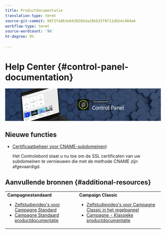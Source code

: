 ```yaml
---
title: Productdocumentatie
translation-type: tm+mt
source-git-commit: 98f2fa0b3e943026bda28b615f0f11db54c404a6
workflow-type: tm+mt
source-wordcount: '96'
ht-degree: 0%

---
```



# Help Center {#control-panel-documentation}

![](assets/do-not-localize/banner.png)

## Nieuwe functies

* [Certificaatbeheer voor CNAME-subdomeinen](subdomains-certificates/using/renewing-subdomain-certificate.md))

   Het Controlebord staat u nu toe om de SSL certificaten van uw subdomeinen te vernieuwen die met de methode CNAME zijn afgevaardigd.

## Aanvullende bronnen {#additional-resources}

<table>
    <tr>
        <td><b>Campagnestandaard</b><br/>
        <ul>
            <li><a href="https://docs.adobe.com/content/help/en/campaign-learn/campaign-standard-tutorials/administrating/control-panel/control-panel-overview.html">Zelfstudievideo's voor Campagne Standard</a></li>
            <li><a href="https://docs.adobe.com/content/help/en/campaign-standard/using/campaign-standard-home.html">Campagne Standaard productdocumentatie</a></li>
        </ul>
        </td>
        <td><b>Campaign Classic</b><br/>
        <ul>
            <li><a href="https://docs.adobe.com/content/help/en/campaign-learn/campaign-classic-tutorials/administrating/control-panel-acc/control-panel-overview.html">Zelfstudievideo's voor Campagne Classic in het regelpaneel</a></li>
            <li><a href="https://docs.adobe.com/content/help/en/campaign-classic/using/campaign-classic-home.html">Campagne - Klassieke productdocumentatie</a></li>
        </ul>
        </td>
    </tr>
</table>
